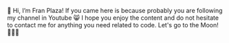 👋 Hi, I’m Fran Plaza!
If you came here is because probably you are following my channel in Youtube 😸
I hope you enjoy the content and do not hesitate to contact me for anything you need related to code.
Let's go to the Moon! 🚀🚀🚀
